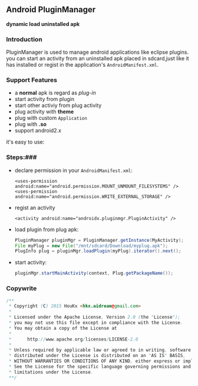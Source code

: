 ## Android PluginManager ##
**dynamic load uninstalled apk**
### Introduction ###
 PluginManager is used to manage android applications like eclipse plugins.
you can start an activity from an uninstalled apk placed in sdcard,just like it has installed or regist in the application's `AndroidManifest.xml`.

### Support Features
- a **normal** apk is regard as *plug-in*
- start activity from plugin
- start other activiy from plug activity
- plug activity with **theme**
- plug with custom `Application`
- plug with **.so**
- support android2.x

 it's easy to use:
### Steps:###

- declare permission in your `AndroidManifest.xml`: 

  `<uses-permission android:name="android.permission.MOUNT_UNMOUNT_FILESYSTEMS" />`
  `<uses-permission android:name="android.permission.WRITE_EXTERNAL_STORAGE" />`

- regist an activity

  `<activity android:name="androidx.pluginmgr.PluginActivity" />`

- load plugin from plug apk:
  ```java
  PluginManager pluginMgr = PluginManager.getInstance(MyActivity);
  File myPlug = new File("/mnt/sdcard/Download/myplug.apk");
  PlugInfo plug = pluginMgr.loadPlugin(myPlug).iterator().next();
  ```
- start activity:
  ```java
  pluginMgr.startMainActivity(context, Plug.getPackageName());
  ```


### Copywrite ###
```java
/**
 * Copyright (C) 2015 HouKx <hkx.aidream@gmail.com>
 *
 * Licensed under the Apache License, Version 2.0 (the "License");
 * you may not use this file except in compliance with the License.
 * You may obtain a copy of the License at
 *
 *      http://www.apache.org/licenses/LICENSE-2.0
 *
 * Unless required by applicable law or agreed to in writing, software
 * distributed under the License is distributed on an "AS IS" BASIS,
 * WITHOUT WARRANTIES OR CONDITIONS OF ANY KIND, either express or implied.
 * See the License for the specific language governing permissions and
 * limitations under the License.
 **/
```
